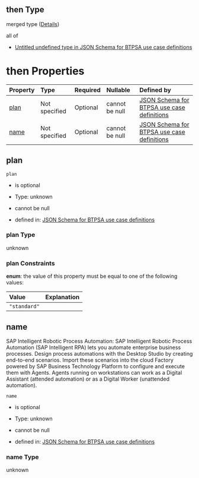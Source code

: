 ## then Type

merged type ([Details](btpsa-usecase-properties-services-items-allof-1-then-allof-55-then.md))

all of

*   [Untitled undefined type in JSON Schema for BTPSA use case definitions](btpsa-usecase-properties-services-items-allof-1-then-allof-55-then-allof-0.md "check type definition")

# then Properties

| Property      | Type          | Required | Nullable       | Defined by                                                                                                                                                                                                            |
| :------------ | :------------ | :------- | :------------- | :-------------------------------------------------------------------------------------------------------------------------------------------------------------------------------------------------------------------- |
| [plan](#plan) | Not specified | Optional | cannot be null | [JSON Schema for BTPSA use case definitions](btpsa-usecase-properties-services-items-allof-1-then-allof-55-then-properties-plan.md "undefined#/properties/services/items/allOf/1/then/allOf/55/then/properties/plan") |
| [name](#name) | Not specified | Optional | cannot be null | [JSON Schema for BTPSA use case definitions](btpsa-usecase-properties-services-items-allof-1-then-allof-55-then-properties-name.md "undefined#/properties/services/items/allOf/1/then/allOf/55/then/properties/name") |

## plan



`plan`

*   is optional

*   Type: unknown

*   cannot be null

*   defined in: [JSON Schema for BTPSA use case definitions](btpsa-usecase-properties-services-items-allof-1-then-allof-55-then-properties-plan.md "undefined#/properties/services/items/allOf/1/then/allOf/55/then/properties/plan")

### plan Type

unknown

### plan Constraints

**enum**: the value of this property must be equal to one of the following values:

| Value        | Explanation |
| :----------- | :---------- |
| `"standard"` |             |

## name

SAP Intelligent Robotic Process Automation: SAP Intelligent Robotic Process Automation (SAP Intelligent RPA) lets you automate enterprise business processes. Design process automations with the Desktop Studio by creating end-to-end scenarios. Import these scenarios into the cloud Factory powered by SAP Business Technology Platform to configure and execute them with Agents. Agents running on workstations can work as a Digital Assistant (attended automation) or as a Digital Worker (unattended automation).

`name`

*   is optional

*   Type: unknown

*   cannot be null

*   defined in: [JSON Schema for BTPSA use case definitions](btpsa-usecase-properties-services-items-allof-1-then-allof-55-then-properties-name.md "undefined#/properties/services/items/allOf/1/then/allOf/55/then/properties/name")

### name Type

unknown
